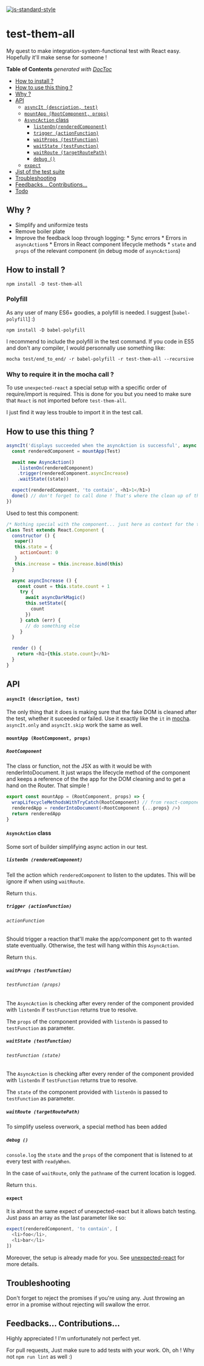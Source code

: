 [![js-standard-style](https://img.shields.io/badge/code%20style-standard-brightgreen.svg)](http://standardjs.com/)

# test-them-all

My quest to make integration-system-functional test with React easy. Hopefully it'll make sense for someone !

<!-- START doctoc generated TOC please keep comment here to allow auto update -->
<!-- DON'T EDIT THIS SECTION, INSTEAD RE-RUN doctoc TO UPDATE -->
**Table of Contents**  *generated with [DocToc](https://github.com/thlorenz/doctoc)*

  - [How to install ?](#how-to-install-)
  - [How to use this thing ?](#how-to-use-this-thing-)
  - [Why ?](#why-)
  - [API](#api)
      - [`asyncIt (description, test)`](#asyncitdescription-test)
      - [`mountApp (RootComponent, props)`](#mountapprootcomponent-props)
      - [`AsyncAction` class](#asyncaction-class)
        - [`listenOn(renderedComponent)`](#listenonrenderedcomponent)
        - [`trigger (actionFunction)`](#triggeractionfunction)
        - [`waitProps (testFunction)`](#waitpropstestfunction)
        - [`waitState (testFunction)`](#waitstatetestfunction)
        - [`waitRoute (targetRoutePath)`](#waitroutetargetroutepath)
        - [`debug ()`](#debug)
      - [`expect`](#expect)
  - [Jist of the test suite](#jist-of-the-test-suite)
  - [Troubleshooting](#troubleshooting)
  - [Feedbacks... Contributions...](#feedbacks-contributions)
  - [Todo](#todo)

<!-- END doctoc generated TOC please keep comment here to allow auto update -->

## Why ?

* Simplify and uniformize tests
* Remove boiler plate
* Improve the feedback loop through logging:
      * Sync errors
      * Errors in `asyncAction`s
      * Errors in React component lifecycle methods
      * `state` and `props` of the relevant component (in debug mode of `asyncAction`s)


## How to install ?

```
npm install -D test-them-all
```

### Polyfill

As any user of many ES6+ goodies, a polyfill is needed. I suggest [`babel-polyfill`] :)

```
npm install -D babel-polyfill
```

I recommend to include the polyfill in the test command. If you code in ES5 and don't any compiler, I would personnally use something like:

```
mocha test/end_to_end/ -r babel-polyfill -r test-them-all --recursive
```

### Why to require it in the mocha call ?

To use `unexpected-react` a special setup with a specific order of require/import is required. This
is done for you but you need to make sure that `React` is not imported before `test-them-all`.

I just find it way less trouble to import it in the test call.

## How to use this thing ?

```javascript
asyncIt('displays succeeded when the asyncAction is successful', async (done) => {
  const renderedComponent = mountApp(Test)

  await new AsyncAction()
    .listenOn(renderedComponent)
    .trigger(renderedComponent.asyncIncrease)
    .waitState((state))

  expect(renderedComponent, 'to contain', <h1>1</h1>)
  done() // don't forget to call done ! That's where the clean up of the fake dom is made
})
```

Used to test this component:
```javascript
/* Nothing special with the component... just here as context for the test... */
class Test extends React.Component {
  constructor () {
   super()
   this.state = {
     actionCount: 0
   }
   this.increase = this.increase.bind(this)
  }

  async asyncIncrease () {
    const count = this.state.count + 1
     try {
       await asyncDarkMagic()
       this.setState({
         count
       })
     } catch (err) {
       // do something else
     }
  }

  render () {
    return <h1>{this.state.count}</h1>
  }
}
```


## API

#### `asyncIt (description, test)`

The only thing that it does is making sure that the fake DOM is cleaned after the test, whether it suceeded or failed. Use it exactly like the `it` in [mocha](https://mochajs.org/). `asyncIt.only` and `asyncIt.skip` work the same as well.

#### `mountApp (RootComponent, props)`

##### `RootComponent`

The class or function, not the JSX as with it would be with renderIntoDocument.
It just wraps the lifecycle method of the component and keeps a reference of the the app for the DOM cleaning and to get a hand on the Router.
That simple !

```javascript
export const mountApp = (RootComponent, props) => {
  wrapLifecycleMethodsWithTryCatch(RootComponent) // from react-component-errors
  renderedApp = renderIntoDocument(<RootComponent {...props} />)
  return renderedApp
}
```

#### `AsyncAction` class

Some sort of builder simplifying async action in our test.

##### `listenOn (renderedComponent)`

Tell the action which `renderedComponent` to listen to the updates. This will be ignore if when using `waitRoute`.

Return `this`.

##### `trigger (actionFunction)`

###### `actionFunction`

Should trigger a reaction that'll make the app/component get to th wanted state
eventually. Otherwise, the test will hang within this `AsyncAction`.

Return `this`.

##### `waitProps (testFunction)`

###### `testFunction (props)`

The `AsyncAction` is checking after every render of the component provided with `listenOn` if `testFunction` returns true to resolve.

The `props` of the component provided with `listenOn` is passed to `testFunction` as parameter.

##### `waitState (testFunction)`

###### `testFunction (state)`

The `AsyncAction` is checking after every render of the component provided with `listenOn` if `testFunction` returns true to resolve.

The `state` of the component provided with `listenOn` is passed to `testFunction` as parameter.

##### `waitRoute (targetRoutePath)`

To simplify useless overwork, a special method has been added

##### `debug ()`

`console.log` the `state` and the `props` of the component that is listened to at every test with
`readyWhen`.

In the case of `waitRoute`, only the `pathname` of the current location is logged.

Return `this`.

#### `expect`

It is almost the same expect of unexpected-react but it allows batch testing. Just pass an array as the last parameter like so:

```javascript
expect(renderedComponent, 'to contain', [
  <li>foo</li>,
  <li>bar</li>
])
```

Moreover, the setup is already made for you. See [unexpected-react](https://github.com/bruderstein/unexpected-react) for more details.

## Troubleshooting

Don't forget to reject the promises if you're using any. Just throwing an error in a promise without rejecting will swallow the error.

## Feedbacks... Contributions...

Highly appreciated ! I'm unfortunately not perfect yet.

For pull requests,
Just make sure to add tests with your work.
Oh, oh ! Why not `npm run lint` as well :)
